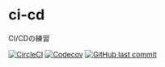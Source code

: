 # ci-cd

CI/CDの練習

[![CircleCI](https://img.shields.io/circleci/build/github/anoriqq/ci-cd?style=for-the-badge)](https://circleci.com/gh/anoriqq/ci-cd)
[![Codecov](https://img.shields.io/codecov/c/github/anoriqq/ci-cd?style=for-the-badge)](https://codecov.io/gh/anoriqq/ci-cd)
[![GitHub last commit](https://img.shields.io/github/last-commit/anoriqq/ci-cd?style=for-the-badge)](https://github.com/anoriqq/ci-cd/commits)

